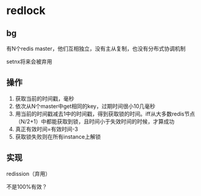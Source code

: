 # redlock

## bg

有N个redis master，他们互相独立，没有主从复制，也没有分布式协调机制

setnx将来会被弃用

## 操作

1. 获取当前的时间戳，毫秒
2. 依次从N个master中get相同的key，过期时间很小10几毫秒
3. 用当前的时间戳减去1中的时间戳，得到获取锁的时间。iff从大多数redis节点（N/2+1）中都能获取到锁，且时间小于失效时间的时候，才算成功
4. 真正有效时间=有效时间-3
5. 获取锁失败则在所有instance上解锁

## 实现

redission（弃用）

不是100%有效？